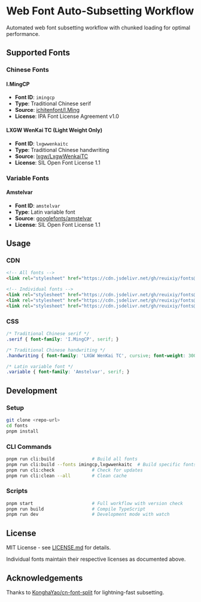 # Web Font Auto-Subsetting Workflow

Automated web font subsetting workflow with chunked loading for optimal performance.

## Supported Fonts

### Chinese Fonts

#### I.MingCP
- **Font ID**: `imingcp`
- **Type**: Traditional Chinese serif
- **Source**: [ichitenfont/I.Ming](https://github.com/ichitenfont/I.Ming)
- **License**: IPA Font License Agreement v1.0

#### LXGW WenKai TC (Light Weight Only)
- **Font ID**: `lxgwwenkaitc`
- **Type**: Traditional Chinese handwriting
- **Source**: [lxgw/LxgwWenkaiTC](https://github.com/lxgw/LxgwWenkaiTC)
- **License**: SIL Open Font License 1.1

### Variable Fonts

#### Amstelvar
- **Font ID**: `amstelvar`
- **Type**: Latin variable font
- **Source**: [googlefonts/amstelvar](https://github.com/googlefonts/amstelvar)
- **License**: SIL Open Font License 1.1

## Usage

### CDN

```html
<!-- All fonts -->
<link rel="stylesheet" href="https://cdn.jsdelivr.net/gh/reuixiy/fonts@build/css/fonts.min.css">

<!-- Individual fonts -->
<link rel="stylesheet" href="https://cdn.jsdelivr.net/gh/reuixiy/fonts@build/css/imingcp.min.css">
<link rel="stylesheet" href="https://cdn.jsdelivr.net/gh/reuixiy/fonts@build/css/lxgwwenkaitc.min.css">
<link rel="stylesheet" href="https://cdn.jsdelivr.net/gh/reuixiy/fonts@build/css/amstelvar.min.css">
```

### CSS

```css
/* Traditional Chinese serif */
.serif { font-family: 'I.MingCP', serif; }

/* Traditional Chinese handwriting */
.handwriting { font-family: 'LXGW WenKai TC', cursive; font-weight: 300; }

/* Latin variable font */
.variable { font-family: 'Amstelvar', serif; }
```

## Development

### Setup

```bash
git clone <repo-url>
cd fonts
pnpm install
```

### CLI Commands

```bash
pnpm run cli:build              # Build all fonts
pnpm run cli:build --fonts imingcp,lxgwwenkaitc  # Build specific fonts
pnpm run cli:check              # Check for updates
pnpm run cli:clean --all        # Clean cache
```

### Scripts

```bash
pnpm start                      # Full workflow with version check
pnpm run build                  # Compile TypeScript
pnpm run dev                    # Development mode with watch
```

## License

MIT License - see [LICENSE.md](LICENSE.md) for details.

Individual fonts maintain their respective licenses as documented above.

## Acknowledgements

Thanks to [KonghaYao/cn-font-split](https://github.com/KonghaYao/cn-font-split) for lightning-fast subsetting.
